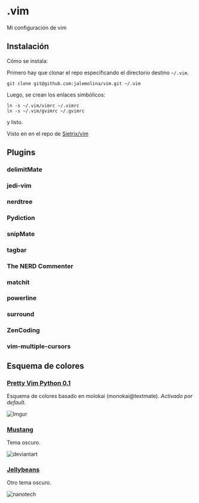 .vim
====

Mi configuración de vim

Instalación
-----------

Cómo se instala:

Primero hay que clonar el repo especificando el directorio destino `~/.vim`.

`git clone git@github.com:jalemolina/vim.git ~/.vim`

Luego, se crean los enlaces simbólicos:

```
ln -s ~/.vim/vimrc ~/.vimrc
ln -s ~/.vim/gvimrc ~/.gvimrc
```

y listo.

Visto en en el repo de [Sietrix/vim](https://github.com/Sietrix/vim.git "Sietrix / vim")

Plugins
-------

### delimitMate

### jedi-vim

### nerdtree

### Pydiction

### snipMate

### tagbar

### The NERD Commenter

### matchit

### powerline

### surround

### ZenCoding

### vim-multiple-cursors

Esquema de colores
------------------

### [Pretty Vim Python 0.1](https://github.com/pfdevilliers/Pretty-Vim-Python.git "pfdevilliers / Pretty-Vim-Python")
Esquema de colores basado en molokai (monokai@textmate).
*Activado por default.*

![Imgur](http://i.imgur.com/RQ9mt.png)

### [Mustang](http://www.vim.org/scripts/script.php?script_id=2758 "vim-mustang")
Tema oscuro.

![deviantart](http://fc03.deviantart.net/fs36/i/2008/269/1/d/Mustang_Vim_Colorscheme_by_hcalves.png)

### [Jellybeans](http://www.vim.org/scripts/script.php?script_id=2758 "jellybeans.vim")

Otro tema oscuro.

![nanotech](http://nanotech.nanotechcorp.net/downloads/jellybeans-preview.png)
